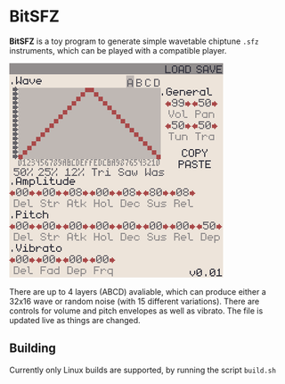 # BitSFZ

**BitSFZ** is a toy program to generate simple wavetable chiptune `.sfz` instruments, which can be played with a compatible player.

![program screenshot](screenshot.png)

There are up to 4 layers (ABCD) avaliable, which can produce either a 32x16 wave or random noise (with 15 different variations). There are controls for volume and pitch envelopes as well as vibrato. The file is updated live as things are changed.
## Building

Currently only Linux builds are supported, by running the script `build.sh`

